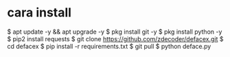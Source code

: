 # cara install
$ apt update -y && apt upgrade -y
$ pkg install git -y
$ pkg install python -y
$ pip2 install requests
$ git clone https://github.com/zdecoder/defacex.git
$ cd defacex
$ pip install -r requirements.txt
$ git pull
$ python deface.py